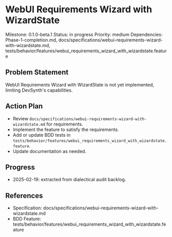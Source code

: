# WebUI Requirements Wizard with WizardState
Milestone: 0.1.0-beta.1
Status: in progress
Priority: medium
Dependencies: Phase-1-completion.md, docs/specifications/webui-requirements-wizard-with-wizardstate.md, tests/behavior/features/webui_requirements_wizard_with_wizardstate.feature

## Problem Statement
WebUI Requirements Wizard with WizardState is not yet implemented, limiting DevSynth's capabilities.


## Action Plan
- Review `docs/specifications/webui-requirements-wizard-with-wizardstate.md` for requirements.
- Implement the feature to satisfy the requirements.
- Add or update BDD tests in `tests/behavior/features/webui_requirements_wizard_with_wizardstate.feature`.
- Update documentation as needed.

## Progress
- 2025-02-19: extracted from dialectical audit backlog.

## References
- Specification: docs/specifications/webui-requirements-wizard-with-wizardstate.md
- BDD Feature: tests/behavior/features/webui_requirements_wizard_with_wizardstate.feature

